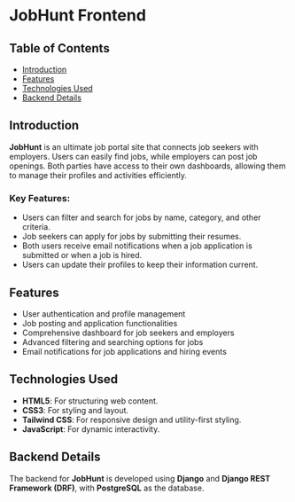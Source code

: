 # JobHunt Frontend

## Table of Contents
- [Introduction](#introduction)
- [Features](#features)
- [Technologies Used](#technologies-used)
- [Backend Details](#backend-details)


## Introduction
**JobHunt** is an ultimate job portal site that connects job seekers with employers. Users can easily find jobs, while employers can post job openings. Both parties have access to their own dashboards, allowing them to manage their profiles and activities efficiently. 

### Key Features:
- Users can filter and search for jobs by name, category, and other criteria.
- Job seekers can apply for jobs by submitting their resumes.
- Both users receive email notifications when a job application is submitted or when a job is hired.
- Users can update their profiles to keep their information current.

## Features
- User authentication and profile management
- Job posting and application functionalities
- Comprehensive dashboard for job seekers and employers
- Advanced filtering and searching options for jobs
- Email notifications for job applications and hiring events

## Technologies Used
- **HTML5**: For structuring web content.
- **CSS3**: For styling and layout.
- **Tailwind CSS**: For responsive design and utility-first styling.
- **JavaScript**: For dynamic interactivity.

## Backend Details
The backend for **JobHunt** is developed using **Django** and **Django REST Framework (DRF)**, with **PostgreSQL** as the database.



